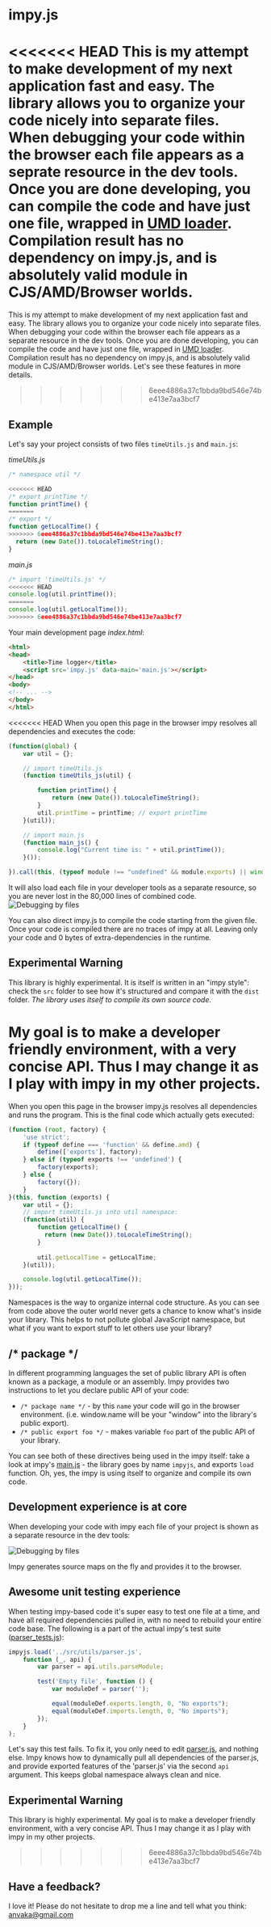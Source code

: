 impy.js
=======

<<<<<<< HEAD
This is my attempt to make development of my next application fast and easy. The library allows you to organize your code nicely into separate files. When debugging your code within the browser each file appears as a seprate resource in the dev tools. Once you are done developing, you can compile the code and have just one file, wrapped in [UMD loader](https://github.com/umdjs/umd). Compilation result has no dependency on impy.js, and is absolutely valid module in CJS/AMD/Browser worlds.
=======
This is my attempt to make development of my next application fast and easy. The library allows you to organize your code nicely into separate files. When debugging your code within the browser each file appears as a separate resource in the dev tools. Once you are done developing, you can compile the code and have just one file, wrapped in [UMD loader](https://github.com/umdjs/umd). Compilation result has no dependency on impy.js, and is absolutely valid module in CJS/AMD/Browser worlds. Let's see these features in more details.
>>>>>>> 6eee4886a37c1bbda9bd546e74be413e7aa3bcf7

Example
-------

Let's say your project consists of two files ```timeUtils.js``` and ```main.js```:

*timeUtils.js*
```javascript
/* namespace util */

<<<<<<< HEAD
/* export printTime */
function printTime() {
=======
/* export */
function getLocalTime() {
>>>>>>> 6eee4886a37c1bbda9bd546e74be413e7aa3bcf7
  return (new Date()).toLocaleTimeString();
}
```

*main.js*
```javascript
/* import 'timeUtils.js' */
<<<<<<< HEAD
console.log(util.printTime());
=======
console.log(util.getLocalTime());
>>>>>>> 6eee4886a37c1bbda9bd546e74be413e7aa3bcf7
```

Your main development page *index.html*:
```html
<html>
<head>
    <title>Time logger</title>
    <script src='impy.js' data-main='main.js'></script>
</head>
<body>
<!-- ... -->
</body>
</html>
```

<<<<<<< HEAD
When you open this page in the browser impy resolves all dependencies and executes the code:
```javascript
(function(global) {
    var util = {};

    // import timeUtils.js
    (function timeUtils_js(util) {

        function printTime() {
            return (new Date()).toLocaleTimeString();
        }
        util.printTime = printTime; // export printTime
    }(util));

    // import main.js
    (function main_js() {
        console.log("Current time is: " + util.printTime());
    }());

}).call(this, (typeof module !== "undefined" && module.exports) || window);
```

It will also load each file in your developer tools as a separate resource, so you are never lost in the 80,000 lines of combined code.
![Debugging by files](https://raw.github.com/anvaka/impy.js/master/docs/assets/impy_files.png)

You can also direct impy.js to compile the code starting from the given file. Once your code is compiled there are no traces of impy at all. Leaving only your code and 0 bytes of extra-dependencies in the runtime.

Experimental Warning
--------------------
This library is highly experimental. It is itself is written in an "impy style": check the ```src``` folder to see how it's structured and compare it with the ```dist``` folder. *The library uses itself to compile its own source code*.

My goal is to make a developer friendly environment, with a very concise API. Thus I may change it as I play with impy in my other projects.
=======
When you open this page in the browser impy.js resolves all dependencies and runs the program. This is the final code which actually gets executed:
```javascript
(function (root, factory) {
    'use strict';
    if (typeof define === 'function' && define.amd) {
        define(['exports'], factory);
    } else if (typeof exports !== 'undefined') {
        factory(exports);
    } else {
        factory({});
    }
}(this, function (exports) {
    var util = {};
    // import timeUtils.js into util namespace:
    (function(util) {
        function getLocalTime() {
          return (new Date()).toLocaleTimeString();
        }
        
        util.getLocalTime = getLocalTime;
    }(util));

    console.log(util.getLocalTime());
}));
```

Namespaces is the way to organize internal code structure. As you can see from code above the outer world never gets a chance to know what's inside your library. This helps to not pollute global JavaScript namespace, but what if you want to export stuff to let others use your library?

/* package */
-------------
In different programming languages the set of public library API is often known as a package, a module or an assembly. Impy provides two instructions to let you declare public API of your code:

* ```/* package name */``` - by this ```name``` your code will go in the browser environment. (i.e. window.name will be your "window" into the library's public export).
* ```/* public export foo */``` - makes variable ```foo``` part of the public API of your library. 

You can see both of these directives being used in the impy itself: take a look at impy's [main.js](https://github.com/anvaka/impy.js/blob/master/src/main.js#L1) - the library goes by name ```impyjs```, and exports ```load``` function. Oh, yes, the impy is using itself to organize and compile its own code. 

Development experience is at core
---------------------------------

When developing your code with impy each file of your project is shown as a separate resource in the dev tools:

![Debugging by files](https://raw.github.com/anvaka/impy.js/master/docs/assets/impy_files.png)

Impy generates source maps on the fly and provides it to the browser.

Awesome unit testing experience
-------------------------------
When testing impy-based code it's super easy to test one file at a time, and have all required dependencies pulled in, with no need to rebuild your entire code base. The following is a part of the actual impy's test suite ([parser_tests.js](https://github.com/anvaka/impy.js/blob/master/tests/parser_tests.js#L4-L6)):

```javascript
impyjs.load('../src/utils/parser.js',
    function (_, api) {
        var parser = api.utils.parseModule;

        test('Empty file', function () {
            var moduleDef = parser('');

            equal(moduleDef.exports.length, 0, "No exports");
            equal(moduleDef.imports.length, 0, "No imports");
        });
    }
);
```
Let's say this test fails. To fix it, you only need to edit [parser.js](https://github.com/anvaka/impy.js/blob/master/src/utils/parser.js), and nothing else. Impy knows how to dynamically pull all dependencies of the parser.js, and provide exported features of the 'parser.js' via the second ```api``` argument. This keeps global namespace always clean and nice.


Experimental Warning
--------------------
This library is highly experimental. My goal is to make a developer friendly environment, with a very concise API. Thus I may change it as I play with impy in my other projects.
>>>>>>> 6eee4886a37c1bbda9bd546e74be413e7aa3bcf7

Have a feedback? 
----------------
I love it! Please do not hesitate to drop me a line and tell what you think: anvaka@gmail.com
